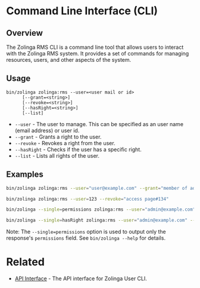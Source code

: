 # Command Line Interface (CLI)

## Overview
The Zolinga RMS CLI is a command line tool that allows users to interact with the Zolinga RMS system. It provides a set of commands for managing resources, users, and other aspects of the system.

## Usage

```
bin/zolinga zolinga:rms --user=<user mail or id>
      [--grant=<string>]
      [--revoke=<string>]
      [--hasRight=<string>]
      [--list]
```      

* `--user` - The user to manage. This can be specified as an user name (email address) or user id.
* `--grant` - Grants a right to the user.
* `--revoke` - Revokes a right from the user.
* `--hasRight` - Checks if the user has a specific right.
* `--list` - Lists all rights of the user.

## Examples

```bash
bin/zolinga zolinga:rms --user="user@example.com" --grant="member of administrators"

bin/zolinga zolinga:rms --user=123 --revoke="access page#134"

bin/zolinga --single=permissions zolinga:rms --user="admin@example.com" --list

bin/zolinga --single=hasRight zolinga:rms --user="admin@example.com" --hasRight="read all"
```

Note: The `--single=permissions` option is used to output only the response's `permissions` field. See `bin/zolinga --help` for details.

# Related
* [API Interface](:ref:event:rms:user) - The API interface for Zolinga User CLI.